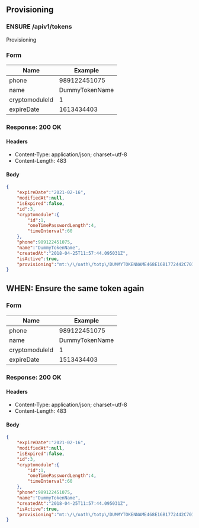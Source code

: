 ## Provisioning

### ENSURE /apiv1/tokens

Provisioning

### Form

Name | Example
--- | ---
phone | 989122451075
name | DummyTokenName
cryptomoduleId | 1
expireDate | 1613434403

### Response: 200 OK

#### Headers

* Content-Type: application/json; charset=utf-8
* Content-Length: 483

#### Body

```json
{
    "expireDate":"2021-02-16",
    "modifiedAt":null,
    "isExpired":false,
    "id":3,
    "cryptomodule":{
        "id":1,
        "oneTimePasswordLength":4,
        "timeInterval":60
    },
    "phone":989122451075,
    "name":"DummyTokenName",
    "createdAt":"2018-04-25T11:57:44.095031Z",
    "isActive":true,
    "provisioning":"mt:\/\/oath\/totp\/DUMMYTOKENNAME468E16B1772442C701A2F0C468E1F722EC53B78112F9B1AD7C46425A2EAE3371043A34342C84A7CAFCF82298A12F3440012102163515"
}
```

## WHEN: Ensure the same token again

### Form

Name | Example
--- | ---
phone | 989122451075
name | DummyTokenName
cryptomoduleId | 1
expireDate | 1513434403

### Response: 200 OK

#### Headers

* Content-Type: application/json; charset=utf-8
* Content-Length: 483

#### Body

```json
{
    "expireDate":"2021-02-16",
    "modifiedAt":null,
    "isExpired":false,
    "id":3,
    "cryptomodule":{
        "id":1,
        "oneTimePasswordLength":4,
        "timeInterval":60
    },
    "phone":989122451075,
    "name":"DummyTokenName",
    "createdAt":"2018-04-25T11:57:44.095031Z",
    "isActive":true,
    "provisioning":"mt:\/\/oath\/totp\/DUMMYTOKENNAME468E16B1772442C701A2F0C468E1F722EC53B78112F9B1AD7C46425A2EAE3371043A34342C84A7CAFCF82298A12F3440012102163515"
}
```

